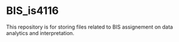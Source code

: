 # BIS_is4116
This repository is for storing files related to BIS assignement on data analytics and interpretation.
